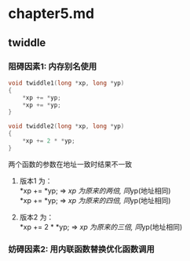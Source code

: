 chapter5.md
===========

twiddle
-------

### 阻碍因素1: 内存别名使用
```c
void twiddle1(long *xp, long *yp)
{
    *xp += *yp;
    *xp += *yp;
}

void twiddle2(long *xp, long *yp)
{
    *xp += 2 * *yp;
}
```

两个函数的参数在地址一致时结果不一致

1. 版本1 为：<br>
*xp += *yp; => *xp 为原来的两倍, 同*yp(地址相同)<br>
*xp += *yp; => *xp 为原来的四倍, 同*yp(地址相同)<br>

2. 版本2 为：<br>
*xp += 2 * *yp; => *xp 为原来的三倍, 同*yp(地址相同)<br>

### 妨碍因素2: 用内联函数替换优化函数调用
